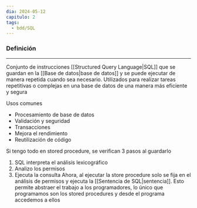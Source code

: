 ```yaml
---
dia: 2024-05-12
capitulo: 2
tags:
  - bdd/SQL
---
```

### Definición
---
Conjunto de instrucciones [[Structured Query Language|SQL]] que se guardan en la [[Base de datos|base de datos]] y se puede ejecutar de manera repetida cuando sea necesario. Utilizados para realizar tareas repetitivas o complejas en una base de datos de una manera más eficiente y segura

Usos comunes
* Procesamiento  de base de datos
* Validación y seguridad
* Transacciones
* Mejora el rendimiento
* Reutilización de código

Si tengo todo en stored procedure, se verifican 3 pasos al guardarlo
1. SQL interpreta el análisis lexicográfico
2. Analizo los permisos
3. Ejecuta la consulta
Ahora, al ejecutar la store procedure solo se fija en el análisis de permisos y ejecuta la [[Sentencia de SQL|sentencia]]. Esto permite abstraer el trabajo a los programadores, lo único que programamos son los stored procedures y desde el programa accedemos a ellos